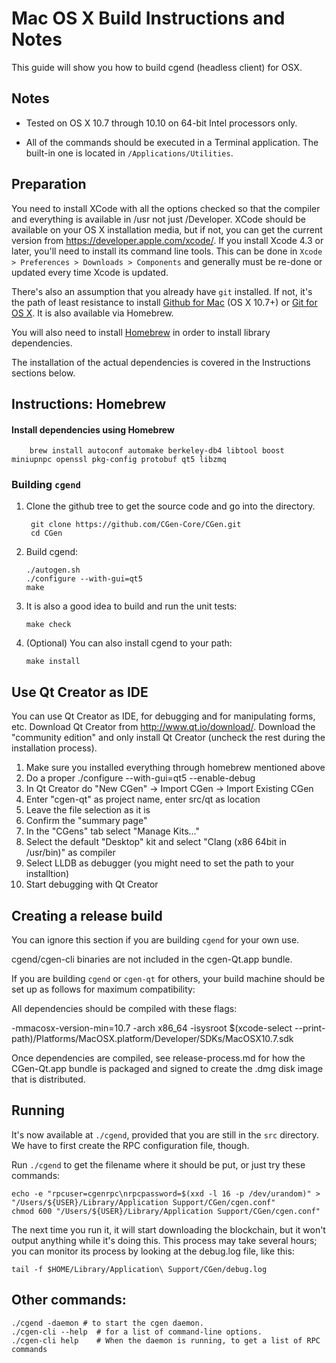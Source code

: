 Mac OS X Build Instructions and Notes
====================================
This guide will show you how to build cgend (headless client) for OSX.

Notes
-----

* Tested on OS X 10.7 through 10.10 on 64-bit Intel processors only.

* All of the commands should be executed in a Terminal application. The
built-in one is located in `/Applications/Utilities`.

Preparation
-----------

You need to install XCode with all the options checked so that the compiler
and everything is available in /usr not just /Developer. XCode should be
available on your OS X installation media, but if not, you can get the
current version from https://developer.apple.com/xcode/. If you install
Xcode 4.3 or later, you'll need to install its command line tools. This can
be done in `Xcode > Preferences > Downloads > Components` and generally must
be re-done or updated every time Xcode is updated.

There's also an assumption that you already have `git` installed. If
not, it's the path of least resistance to install [Github for Mac](https://mac.github.com/)
(OS X 10.7+) or
[Git for OS X](https://code.google.com/p/git-osx-installer/). It is also
available via Homebrew.

You will also need to install [Homebrew](http://brew.sh) in order to install library
dependencies.

The installation of the actual dependencies is covered in the Instructions
sections below.

Instructions: Homebrew
----------------------

#### Install dependencies using Homebrew

        brew install autoconf automake berkeley-db4 libtool boost miniupnpc openssl pkg-config protobuf qt5 libzmq

### Building `cgend`

1. Clone the github tree to get the source code and go into the directory.

        git clone https://github.com/CGen-Core/CGen.git
        cd CGen

2.  Build cgend:

        ./autogen.sh
        ./configure --with-gui=qt5
        make

3.  It is also a good idea to build and run the unit tests:

        make check

4.  (Optional) You can also install cgend to your path:

        make install

Use Qt Creator as IDE
------------------------
You can use Qt Creator as IDE, for debugging and for manipulating forms, etc.
Download Qt Creator from http://www.qt.io/download/. Download the "community edition" and only install Qt Creator (uncheck the rest during the installation process).

1. Make sure you installed everything through homebrew mentioned above
2. Do a proper ./configure --with-gui=qt5 --enable-debug
3. In Qt Creator do "New CGen" -> Import CGen -> Import Existing CGen
4. Enter "cgen-qt" as project name, enter src/qt as location
5. Leave the file selection as it is
6. Confirm the "summary page"
7. In the "CGens" tab select "Manage Kits..."
8. Select the default "Desktop" kit and select "Clang (x86 64bit in /usr/bin)" as compiler
9. Select LLDB as debugger (you might need to set the path to your installtion)
10. Start debugging with Qt Creator

Creating a release build
------------------------
You can ignore this section if you are building `cgend` for your own use.

cgend/cgen-cli binaries are not included in the cgen-Qt.app bundle.

If you are building `cgend` or `cgen-qt` for others, your build machine should be set up
as follows for maximum compatibility:

All dependencies should be compiled with these flags:

 -mmacosx-version-min=10.7
 -arch x86_64
 -isysroot $(xcode-select --print-path)/Platforms/MacOSX.platform/Developer/SDKs/MacOSX10.7.sdk

Once dependencies are compiled, see release-process.md for how the CGen-Qt.app
bundle is packaged and signed to create the .dmg disk image that is distributed.

Running
-------

It's now available at `./cgend`, provided that you are still in the `src`
directory. We have to first create the RPC configuration file, though.

Run `./cgend` to get the filename where it should be put, or just try these
commands:

    echo -e "rpcuser=cgenrpc\nrpcpassword=$(xxd -l 16 -p /dev/urandom)" > "/Users/${USER}/Library/Application Support/CGen/cgen.conf"
    chmod 600 "/Users/${USER}/Library/Application Support/CGen/cgen.conf"

The next time you run it, it will start downloading the blockchain, but it won't
output anything while it's doing this. This process may take several hours;
you can monitor its process by looking at the debug.log file, like this:

    tail -f $HOME/Library/Application\ Support/CGen/debug.log

Other commands:
-------

    ./cgend -daemon # to start the cgen daemon.
    ./cgen-cli --help  # for a list of command-line options.
    ./cgen-cli help    # When the daemon is running, to get a list of RPC commands
